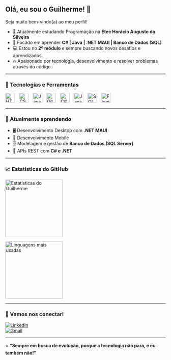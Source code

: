 ## Olá, eu sou o Guilherme! 👋  
Seja muito bem-vindo(a) ao meu perfil!

- 🎯 Atualmente estudando Programação na **Etec Horácio Augusto da Silveira**  
- 🚀 Focado em aprender **C# | Java | .NET MAUI | Banco de Dados (SQL)**  
- 💻 Estou no **2º módulo** e sempre buscando novos desafios e aprendizados  
- 🔥 Apaixonado por tecnologia, desenvolvimento e resolver problemas através do código  

---

### 🚀 Tecnologias e Ferramentas

<img 
    align="left" 
    alt="HTML" 
    title="HTML" 
    width="30px" 
    style="padding-right: 10px;" 
    src="https://cdn.jsdelivr.net/gh/devicons/devicon/icons/html5/html5-original.svg" 
/>
<img 
    align="left" 
    alt="CSS" 
    title="CSS" 
    width="30px" 
    style="padding-right: 10px;" 
    src="https://cdn.jsdelivr.net/gh/devicons/devicon/icons/css3/css3-original.svg" 
/>
<img 
    align="left" 
    alt="JavaScript" 
    title="JavaScript" 
    width="30px" 
    style="padding-right: 10px;" 
    src="https://cdn.jsdelivr.net/gh/devicons/devicon/icons/javascript/javascript-original.svg" 
/>
<img 
    align="left" 
    alt="Git" 
    title="Git" 
    width="30px" 
    style="padding-right: 10px;" 
    src="https://cdn.jsdelivr.net/gh/devicons/devicon/icons/git/git-original.svg" 
/>
<img 
    align="left" 
    alt="C#" 
    title="C#" 
    width="30px" 
    style="padding-right: 10px;" 
    src="https://cdn.jsdelivr.net/gh/devicons/devicon/icons/csharp/csharp-original.svg" 
/>
<img 
    align="left" 
    alt="Java" 
    title="Java" 
    width="30px" 
    style="padding-right: 10px;" 
    src="https://cdn.jsdelivr.net/gh/devicons/devicon/icons/java/java-original.svg" 
/>
<img 
    align="left" 
    alt="SQL Server" 
    title="SQL Server" 
    width="30px" 
    style="padding-right: 10px;" 
    src="https://cdn.jsdelivr.net/gh/devicons/devicon/icons/microsoftsqlserver/microsoftsqlserver-plain.svg" 
/>
<img 
    align="left" 
    alt="Figma" 
    title="Figma" 
    width="30px" 
    style="padding-right: 10px;" 
    src="https://cdn.jsdelivr.net/gh/devicons/devicon/icons/figma/figma-original.svg" 
/>

<br/>
<br/>

---

### 🌱 Atualmente aprendendo  
- 🖥️ Desenvolvimento Desktop com **.NET MAUI**  
- 📱 Desenvolvimento Mobile  
- 🗄️ Modelagem e gestão de **Banco de Dados (SQL Server)**  
- 🚀 APIs REST com **C# e .NET**  

---

### 📈 Estatísticas do GitHub

<p align="left">
  <img 
    height="180em" 
    src="https://github-readme-stats.vercel.app/api?username=GuilhermeRaphael&show_icons=true&theme=tokyonight&include_all_commits=true&locale=pt-br" 
    alt="Estatísticas do Guilherme" 
  />
  
  <img 
    height="180em" 
    src="https://github-readme-stats.vercel.app/api/top-langs/?username=GuilhermeRaphael&theme=tokyonight&layout=compact&custom_title=Tecnologias&langs_count=10" 
    alt="Linguagens mais usadas" 
  />
</p>

---

### 🚀 Vamos nos conectar!  
[![LinkedIn](https://img.shields.io/badge/LinkedIn-0077B5?style=for-the-badge&logo=linkedin&logoColor=white)](https://www.linkedin.com/in/seu-linkedin-aqui/)  
[![Gmail](https://img.shields.io/badge/Gmail-D14836?style=for-the-badge&logo=gmail&logoColor=white)](mailto:seuemail@gmail.com)

---

⭐ **“Sempre em busca de evolução, porque a tecnologia não para, e eu também não!”**
